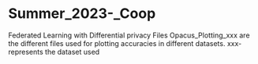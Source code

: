 # Summer_2023-_Coop
Federated Learning with Differential privacy 
Files Opacus_Plotting_xxx are the different files used for plotting accuracies in different datasets. xxx- represents the dataset used
